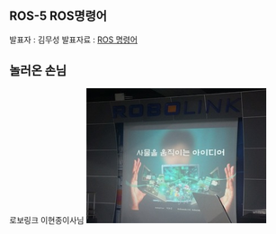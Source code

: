 ## ROS-5 ROS명령어
발표자 : 김무성 
발표자료 : [ROS 명령어](http://nbviewer.ipython.org/github/arduberryspin/arduberryspin.github.io/blob/master/doc/part3/week03/05_ROS_Cmds.ipynb)

## 놀러온 손님
로보링크 이현종이사님
![ROS명령어](../img/ros_3th_03.jpg)
